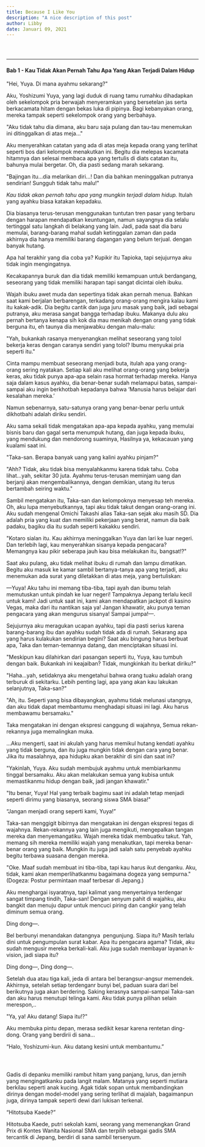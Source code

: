 ```yaml
---
title: Because I Like You
description: "A nice description of this post"
author: Libby
date: Januari 09, 2021
---
```


 <div style="clear: both;"><a href="https://cdn.discordapp.com/attachments/853379427148496896/853386059308072970/1.jpg" style="display: block; padding: 1em 0px; text-align: center;"><img alt="" border="0" data-original-height="342" data-original-width="650" src="https://cdn.discordapp.com/attachments/853379427148496896/853386059308072970/1.jpg" /></a></div>
    <hr />
    <!-- Content -->
<h4>Bab 1 - Kau Tidak Akan Pernah Tahu Apa Yang Akan Terjadi Dalam Hidup</h4>

<p>"Hei, Yuya. Di mana ayahmu sekarang?"</p>
    <p>Aku, Yoshizumi Yuya, yang lagi duduk di ruang tamu rumahku dihadapkan oleh sekelompok pria berwajah menyeramkan yang bersetelan jas serta berkacamata hitam dengan bekas luka di pipinya. Bagi kebanyakan orang, mereka tampak seperti sekelompok orang yang berbahaya.</p>
    <p>"Aku tidak tahu dia dimana, aku baru saja pulang dan tau-tau menemukan ini ditinggalkan di atas meja..."</p>
    <p>Aku menyerahkan catatan yang ada di atas meja kepada orang yang terlihat seperti bos dari kelompok menakutkan ini. Begitu dia melepas kacamata hitamnya dan selesai membaca apa yang tertulis di diats catatan itu, bahunya mulai bergetar. Oh, dia pasti sedang marah sekarang.</p>
    <p>"Bajingan itu...dia melarikan diri...! Dan dia bahkan meninggalkan putranya sendirian! Sungguh tidak tahu malu!"</p>
    <p><em>Kau tidak akan pernah tahu apa yang mungkin terjadi dalam hidup.</em> Itulah yang ayahku biasa katakan kepadaku.</p>
    <p>Dia biasanya terus-terusan menggunakan tuntutan tren pasar yang terbaru dengan harapan mendapatkan keuntungan, namun sayangnya dia selalu tertinggal satu langkah di belakang yang lain. Jadi, pada saat dia baru memulai, barang-barang mahal sudah ketinggalan zaman dan pada akhirnya dia hanya memiliki barang dagangan yang belum terjual. dengan banyak hutang.</p>
    <p>Apa hal terakhir yang dia coba ya? Kupikir itu Tapioka, tapi sejujurnya aku tidak ingin mengingatnya.</p>
    <p>Kecakapannya buruk dan dia tidak memiliki kemampuan untuk berdangang, seseorang yang tidak memiliki harapan tapi sangat dicintai oleh ibuku. </p>
    <p>Wajah ibuku awet muda dan sepertinya tidak akan pernah menua. Bahkan saat kami berjalan berbarengan, terkadang orang-orang mengira kalau kami itu kakak-adik. Dia begitu cantik dan juga juru masak yang baik, jadi sebagai putranya, aku merasa sangat bangga terhadap ibuku. Makanya dulu aku pernah bertanya kenapa sih kok dia mau menikah dengan orang yang tidak berguna itu, eh taunya dia menjawabku dengan malu-malu:</p>
    <p>"Yah, bukankah rasanya menyenangkan melihat seseorang yang tolol bekerja keras dengan caranya sendiri yang tolol? Ibumu menyukai pria seperti itu."</p>
    <p>Cinta mampu membuat seseorang menjadi buta, itulah apa yang orang-orang sering nyatakan. Setiap kali aku melihat orang-orang yang bekerja keras, aku tidak punya apa-apa selain rasa hormat terhadap mereka. Hanya saja dalam kasus ayahku, dia benar-benar sudah melamapui batas, sampai-sampai aku ingin berkhotbah kepadanya bahwa &#8216;Manusia harus belajar dari kesalahan mereka.&#8217; </p>
    <p>Namun sebenarnya, satu-satunya orang yang benar-benar perlu untuk dikhotbahi adalah diriku sendiri.</p>
    <p>Aku sama sekali tidak mengatakan apa-apa kepada ayahku, yang memulai bisnis baru dan gagal serta menumpuk hutang, dan juga kepada ibuku, yang mendukung dan mendorong suaminya, Hasilnya ya, kekacauan yang kualami saat ini.</p>
    <p>"Taka-san. Berapa banyak uang yang kalini ayahku pinjam?" </p>
    <p>"Ahh? Tidak, aku tidak bisa menyalahkanmu karena tidak tahu. Coba lihat...yah, sekitar 30 juta. Ayahmu terus-terusan meminjam uang dan berjanji akan mengembalikannya, dengan demikian, utang itu terus bertambah seiring waktu."</p>
    <p>Sambil mengatakan itu, Taka-san dan kelompoknya menyesap teh mereka. Oh, aku lupa menyebutkannya, tapi aku tidak takut dengan orang-orang ini. Aku sudah mengenal Omichi Takashi alias Taka-san sejak aku masih SD. Dia adalah pria yang kuat dan memiliki pekerjaan yang berat, namun dia baik padaku, bagiku dia itu sudah seperti kakakku sendiri.</p>
    <p>"Kotaro sialan itu. Kau akhirnya meninggalkan Yuya dan lari ke luar negeri. Dan terlebih lagi, kau menyerahkan sisanya kepada pengacara? Memangnya kau pikir seberapa jauh kau bisa melakukan itu, bangsat!?"</p>
    <p>Saat aku pulang, aku tidak melihat ibuku di rumah dan lampu dimatikan. Begitu aku masuk ke kamar sambil bertanya-tanya apa yang terjadi, aku menemukan ada surat yang diletakkan di atas meja, yang bertuliskan:</p>
    <p>&#8212;Yuya! Aku tahu ini memang tiba-tiba, tapi ayah dan ibumu telah memutuskan untuk pindah ke luar negeri! Tampaknya Jepang terlalu kecil untuk kami! Jadi untuk saat ini, kami akan mendapatkan jackpot di kasino Vegas, maka dari itu nantikan saja ya! Jangan khawatir, aku punya teman pengacara yang akan mengurus sisanya! Sampai jumpa!&#8212;.</p>
    <p>Sejujurnya aku meragukan ucapan ayahku, tapi dia pasti serius karena barang-barang ibu dan ayahku sudah tidak ada di rumah. Sekarang apa yang harus kulakukan sendirian begini? Saat aku bingung harus berbuat apa, Taka dan teman-temannya datang, dan menciptakan situasi ini.</p>
    <p>"Meskipun kau dilahirkan dari pasangan seperti itu, Yuya, kau tumbuh dengan baik. Bukankah ini keajaiban? Tidak, mungkinkah itu berkat diriku?"</p>
    <p>"Haha...yah, setidaknya aku mengetahui bahwa orang tuaku adalah orang terburuk di sekitarku. Lebih penting lagi, apa yang akan kau lakukan selanjutnya, Taka-san?"</p>
    <p>"Ah, itu. Seperti yang bisa dibayangkan, ayahmu tidak melunasi utangnya, dan aku tidak dapat membantumu menghadapi situasi ini lagi. Aku harus membawamu bersamaku."</p>
    <p>Taka mengatakan ini dengan ekspresi canggung di wajahnya, Semua rekan-rekannya juga memalingkan muka.</p>
    <p>&#8230;Aku mengerti, saat ini akulah yang harus memikul hutang kendati ayahku yang tidak berguna, dan itu juga mungkin tidak dengan cara yang benar. Jika itu masalahnya, apa hidupku akan berakhir di sini dan saat ini?</p>
    <p>"Yakinlah, Yuya. Aku sudah membujuk ayahmu untuk membiarkanmu tinggal bersamaku. Aku akan melakukan semua yang kubisa untuk memastikanmu hidup dengan baik, jadi jangan khawatir."</p>
    <p>"Itu benar, Yuya! Hal yang terbaik bagimu saat ini adalah tetap menjadi seperti dirimu yang biasanya, seorang siswa SMA biasa!"</p>
    <p>&#8220;Jangan menjadi orang seperti kami, Yuya!&#8221;</p>
    <p>Taka-san menggigit bibirnya dan mengatakan ini dengan ekspresi tegas di wajahnya. Rekan-rekannya yang lain juga mengikuti, mengepalkan tangan mereka dan menyemangatiku. Wajah mereka tidak membuatku takut. Yah, memang sih mereka memiliki wajah yang menakutkan, tapi mereka benar-benar orang yang baik. Mungkin itu juga jadi salah satu penyebab ayahku begitu terbawa suasana dengan mereka.</p>
    <p>"Oke. Maaf sudah membuat ini tiba-tiba, tapi kau harus ikut denganku. Aku, tidak, kami akan memperlihatkanmu bagaimana dogeza yang sempurna." (Dogeza: Postur permintaan maaf terbesar di Jepang.)</p>
    <p>Aku menghargai isyaratnya, tapi kalimat yang menyertainya terdengar sangat timpang tindih, Taka-san! Dengan senyum pahit di wajahku, aku bangkit dan menuju dapur untuk mencuci piring dan cangkir yang telah diminum semua orang.</p>
    <p>Ding dong&#8212;.</p>
    <p>Bel berbunyi menandakan datangnya &nbsp;pengunjung. Siapa itu? Masih terlalu dini untuk pengumpulan surat kabar. Apa itu pengacara agama? Tidak, aku sudah mengusir mereka berkali-kali. Aku juga sudah membayar layanan k-vision, jadi siapa itu?</p>
    <p>Ding dong&#8212;, Ding dong&#8212;.</p>
    <p>Setelah dua atau tiga kali, jeda di antara bel berangsur-angsur memendek. Akhirnya, setelah setiap terdenganr bunyi bel, paduan suara dari bel berikutnya juga akan berdering. Saking kerasnya sampai-sampai Taka-san dan aku harus menutupi telinga kami. Aku tidak punya pilihan selain merespon,..</p>
    <p>"Ya, ya! Aku datang! Siapa itu!?"</p>
    <p>Aku membuka pintu depan, merasa sedikit kesar karena rentetan ding-dong. Orang yang berdirii di sana&#8230;</p>
    <p>&#8220;Halo, Yoshizumi-kun. Aku datang kesini untuk membantumu.&#8221;</p>
    <div class="separator" style="clear: both;"><a href="https://cdn.discordapp.com/attachments/853379427148496896/853386059937480754/a1.jpg" style="display: block; padding: 1em 0px; text-align: center;"><img alt="" border="0" data-original-height="2048" data-original-width="1443" src="https://cdn.discordapp.com/attachments/853379427148496896/853386059937480754/a1.jpg" /></a></div>
    <p>Gadis di depanku memiliki rambut hitam yang panjang, lurus, dan jernih yang mengingatkanku pada langit malam. Matanya yang seperti mutiara berkilau seperti anak kucing. Agak tidak sopan untuk membandingkan dirinya dengan model-model yang sering terlihat di majalah, bagaimanpun juga, dirinya tampak seperti dewi dari lukisan terkenal.</p>
    <p>&#8220;Hitotsuba Kaede?&#8221;</p>
    <p>Hitotsuba Kaede, putri sekolah kami, seorang yang memenangkan Grand Prix di Kontes Wanita Nasional SMA dan terpilih sebagai gadis SMA tercantik di Jepang, berdiri di sana sambil tersenyum.</p>